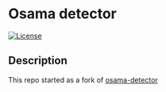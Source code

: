 # Osama detector

[![License](https://img.shields.io/badge/license-MIT-blue.svg)](LICENSE)

## Description

This repo started as a fork of [osama-detector](https://github.com/F7East/osama_detector)
